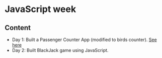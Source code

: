 # JavaScript week

## Content
- Day 1: Built a Passenger Counter App (modified to birds counter). <a href="https://birds-counter-js.netlify.app/">See here</a>
- Day 2: Built BlackJack game using JavaScript.